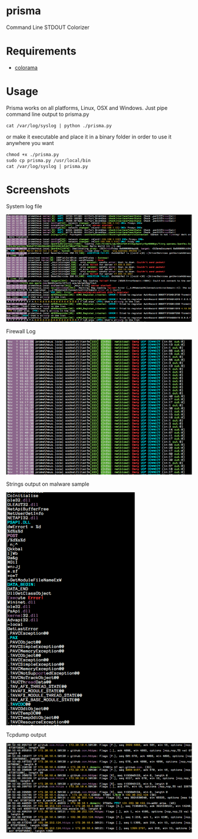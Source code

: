 # prisma
Command Line STDOUT Colorizer

# Requirements

- [colorama](https://pypi.python.org/pypi/colorama)

# Usage
Prisma works on all platforms, Linux, OSX and Windows. 
Just pipe command line output to prisma.py

```
cat /var/log/syslog | python ./prisma.py
```

or make it executable and place it in a binary folder in order to use it anywhere you want
 
```
chmod +x ./prisma.py
sudo cp prisma.py /usr/local/bin
cat /var/log/syslog | prisma.py
```

# Screenshots

System log file

![Log File Output Colorized](./screens/screen1.png)

Firewall Log

![Log File Output Colorized](./screens/screen2.png)

Strings output on malware sample 

![Log File Output Colorized](./screens/screen3.png)

Tcpdump output

![Log File Output Colorized](./screens/screen4.png)
